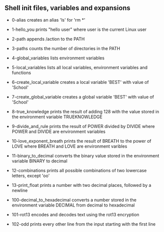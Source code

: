 ## Shell init files, variables and expansions

- 0-alias creates an alias 'ls' for 'rm \*'
- 1-hello_you prints "hello user" where user is the current Linux user
- 2-path appends /action to the PATH
- 3-paths counts the number of directories in the PATH
- 4-global_variables lists environment variables
- 5-local_variables lists all local variables, environment variables and functions
- 6-create_local_variable creates a local variable 'BEST' with value of 'School'
- 7-create_global_variable creates a global variable 'BEST' with value of 'School'
- 8-true_knowledge prints the result of adding 128 with the value stored in the environment variable TRUEKNOWLEDGE
- 9-divide_and_rule prints the result of POWER divided by DIVIDE where POWER and DIVIDE are environment variables
- 10-love_exponent_breath prints the result of BREATH to the power of LOVE where BREATH and LOVE are environment varibles
- 11-binary_to_decimal converts the binary value stored in the environment variable BINARY to decimal
- 12-combinations prints all possible combinations of two lowercase letters, except 'oo'
- 13-print_float prints a number with two decimal places, followed by a newline

- 100-decimal_to_hexadecimal converts a number stored in the environment variable DECIMAL from decimal to hexadecimal
- 101-rot13 encodes and decodes text using the rot13 encryption
- 102-odd prints every other line from the input starting with the first line
